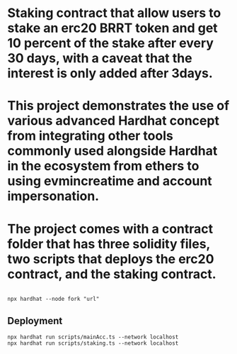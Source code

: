 # Staking contract that allow users to stake an erc20 BRRT token and get 10 percent of the stake after every 30 days, with a caveat that the interest is only added after 3days.

# This project demonstrates the use of various advanced Hardhat concept from integrating other tools commonly used alongside Hardhat in the ecosystem from ethers to using evmincreatime and account impersonation.

# The project comes with a contract folder that has three solidity files, two scripts that deploys the erc20 contract, and the staking contract.
```the scripts are ran on a forked ethereum mainnet instance in the local network host.
```

```console
npx hardhat --node fork "url"
```

## Deployment
```console 
npx hardhat run scripts/mainAcc.ts --network localhost
npx hardhat run scripts/staking.ts --network localhost



